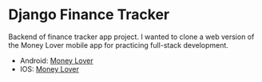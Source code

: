 # Django Finance Tracker

Backend of finance tracker app project. I wanted to clone a web version of the Money Lover mobile app for practicing full-stack development. 

- Android: [Money Lover](https://play.google.com/store/apps/details?id=com.bookmark.money&hl=en&gl=US)
- IOS: [Money Lover](https://apps.apple.com/us/app/money-lover-expense-manager/id486312413)